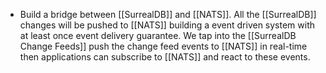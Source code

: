 - Build a bridge between [[SurrealDB]] and [[NATS]]. All the [[SurrealDB]] changes will be pushed to [[NATS]] building a event driven system with at least once event delivery guarantee. We tap into the  [[SurrealDB Change Feeds]] push the change feed events to [[NATS]] in real-time then applications can subscribe to [[NATS]] and react to these events.